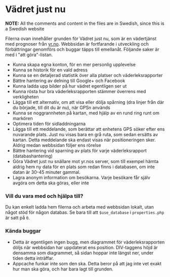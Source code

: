 # Vädret just nu

**NOTE:** All the comments and content in the files are in Swedish, since this is a Swedish website

Filerna ovan innehåller grunden för Vädret just nu, som är en vädertjänst med prognoser från [yr.no](http://yr.no/). Webbsidan är fortfarande i utveckling och förbättringar genomförs och buggar täpps till emellanåt. Följande saker är med i "att göra"-listan.

- Kunna skapa egna konton, för en mer personlig upplevelse
- Kunna se historik för en vald adress
- Kunna se en detaljerad statistik över alla platser och väderleksrapporter
- Bättre hantering av delning till Google+ och Facebook
- Kunna ladda upp bilder på hur vädret egentligen ser ut
- Kunna rösta hur bra väderleksrapporten stämmer överrens med verkligheten
- Lägga till ett alternativ, om att visa eller dölja spårning (dra linjer från där du började, till dit du är nu), när GPSn används
- Kunna se noggrannheten på kartan, med hjälp av en rund ring runt om markören
- Optimera tiden för sidladdningarna
- Lägga till ett meddelande, som berättar att enhetens GPS söker efter ens nuvarande plats. Just nu visas bara en grå ruta, som sedan ersätts av kartan. Detta meddelande ska endast visas när positioneringen sker. Aldrig medan webbsidan följer ens rörelse
- Bättre hantering vid sparning av plats för varje väderleksrapport (databashantering)
- Göra Vädret just nu snällare mot yr.nos server, som till exempel hämta aldrig hem ny data för en plats som redan finns i databasen, om inte datan är 30-45 minuter gammal.
- Lagra anonym information om besökarna. Varje besökare får själv avgöra om detta ska göras, eller inte


### Vill du vara med och hjälpa till?
Du kan enkelt ladda hem filerna och arbeta med webbsidan lokalt, utan något stöd för någon databas. Se bara till att `$use_database` i `properties.php` är satt på `0`.

### Kända buggar
- Detta är egentligen ingen bugg, men diagrammet för väderleksrapporten döljs när webbsidan har uppdaterat ens position. DIV-taggens höjd är densamma som diagrammet, så sidan hoppar inte längst ner, under tiden detta inträffar.
- Appcache funkar inte som den ska. Detta beror på att jag inte vet exakt hur man ska göra, och har bara lagt till grunden.
